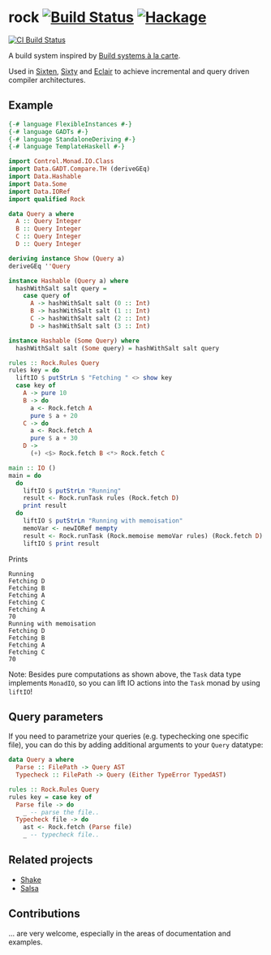 # rock [![Build Status](https://travis-ci.com/ollef/rock.svg?branch=master)](https://travis-ci.com/ollef/rock) [![Hackage](https://img.shields.io/hackage/v/rock.svg)](https://hackage.haskell.org/package/rock)

[![CI Build Status](https://github.com/placidex/rock/actions/workflows/ci.yml/badge.svg?branch=ci)](https://github.com/placidex/rock/actions/workflows/ci.yml)


A build system inspired by [Build systems à la carte](https://www.microsoft.com/en-us/research/publication/build-systems-la-carte/).

Used in [Sixten](https://github.com/ollef/sixten),
[Sixty](https://github.com/ollef/sixty) and
[Eclair](https://github.com/luc-tielen/eclair-lang) to achieve incremental and
query driven compiler architectures.

## Example

```haskell
{-# language FlexibleInstances #-}
{-# language GADTs #-}
{-# language StandaloneDeriving #-}
{-# language TemplateHaskell #-}

import Control.Monad.IO.Class
import Data.GADT.Compare.TH (deriveGEq)
import Data.Hashable
import Data.Some
import Data.IORef
import qualified Rock

data Query a where
  A :: Query Integer
  B :: Query Integer
  C :: Query Integer
  D :: Query Integer

deriving instance Show (Query a)
deriveGEq ''Query

instance Hashable (Query a) where
  hashWithSalt salt query =
    case query of
      A -> hashWithSalt salt (0 :: Int)
      B -> hashWithSalt salt (1 :: Int)
      C -> hashWithSalt salt (2 :: Int)
      D -> hashWithSalt salt (3 :: Int)

instance Hashable (Some Query) where
  hashWithSalt salt (Some query) = hashWithSalt salt query

rules :: Rock.Rules Query
rules key = do
  liftIO $ putStrLn $ "Fetching " <> show key
  case key of
    A -> pure 10
    B -> do
      a <- Rock.fetch A
      pure $ a + 20
    C -> do
      a <- Rock.fetch A
      pure $ a + 30
    D ->
      (+) <$> Rock.fetch B <*> Rock.fetch C

main :: IO ()
main = do
  do
    liftIO $ putStrLn "Running"
    result <- Rock.runTask rules (Rock.fetch D)
    print result
  do
    liftIO $ putStrLn "Running with memoisation"
    memoVar <- newIORef mempty
    result <- Rock.runTask (Rock.memoise memoVar rules) (Rock.fetch D)
    liftIO $ print result
```

Prints

```
Running
Fetching D
Fetching B
Fetching A
Fetching C
Fetching A
70
Running with memoisation
Fetching D
Fetching B
Fetching A
Fetching C
70
```

Note: Besides pure computations as shown above, the `Task` data type implements
`MonadIO`, so you can lift IO actions into the `Task` monad by using
`liftIO`!

## Query parameters

If you need to parametrize your queries (e.g. typechecking one specific file),
you can do this by adding additional arguments to your `Query` datatype:

```haskell
data Query a where
  Parse :: FilePath -> Query AST
  Typecheck :: FilePath -> Query (Either TypeError TypedAST)

rules :: Rock.Rules Query
rules key = case key of
  Parse file -> do
    _ -- parse the file..
  Typecheck file -> do
    ast <- Rock.fetch (Parse file)
    _ -- typecheck file..
```

## Related projects

* [Shake](http://hackage.haskell.org/package/shake)
* [Salsa](https://crates.io/crates/salsa)

## Contributions

... are very welcome, especially in the areas of documentation and examples.
